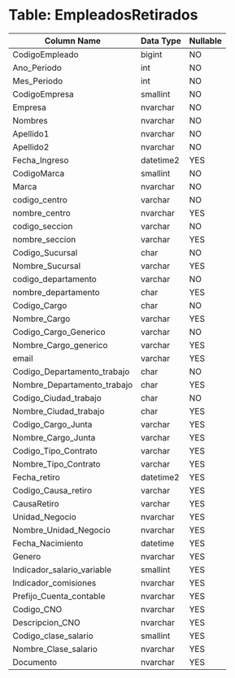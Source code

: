 # Table: EmpleadosRetirados

| Column Name | Data Type | Nullable |
|-------------|-----------|----------|
| CodigoEmpleado | bigint | NO |
| Ano_Periodo | int | NO |
| Mes_Periodo | int | NO |
| CodigoEmpresa | smallint | NO |
| Empresa | nvarchar | NO |
| Nombres | nvarchar | NO |
| Apellido1 | nvarchar | NO |
| Apellido2 | nvarchar | NO |
| Fecha_Ingreso | datetime2 | YES |
| CodigoMarca | smallint | NO |
| Marca | nvarchar | NO |
| codigo_centro | varchar | NO |
| nombre_centro | nvarchar | YES |
| codigo_seccion | varchar | NO |
| nombre_seccion | varchar | YES |
| Codigo_Sucursal | char | NO |
| Nombre_Sucursal | varchar | YES |
| codigo_departamento | varchar | NO |
| nombre_departamento | char | YES |
| Codigo_Cargo | char | NO |
| Nombre_Cargo | varchar | YES |
| Codigo_Cargo_Generico | varchar | NO |
| Nombre_Cargo_generico | varchar | YES |
| email | varchar | YES |
| Codigo_Departamento_trabajo | char | NO |
| Nombre_Departamento_trabajo | char | YES |
| Codigo_Ciudad_trabajo | char | NO |
| Nombre_Ciudad_trabajo | char | YES |
| Codigo_Cargo_Junta | varchar | YES |
| Nombre_Cargo_Junta | varchar | YES |
| Codigo_Tipo_Contrato | varchar | YES |
| Nombre_Tipo_Contrato | varchar | YES |
| Fecha_retiro | datetime2 | YES |
| Codigo_Causa_retiro | varchar | YES |
| CausaRetiro | varchar | YES |
| Unidad_Negocio | nvarchar | YES |
| Nombre_Unidad_Negocio | nvarchar | YES |
| Fecha_Nacimiento | datetime | YES |
| Genero | nvarchar | YES |
| Indicador_salario_variable | smallint | YES |
| Indicador_comisiones | nvarchar | YES |
| Prefijo_Cuenta_contable | nvarchar | YES |
| Codigo_CNO | nvarchar | YES |
| Descripcion_CNO | nvarchar | YES |
| Codigo_clase_salario | smallint | YES |
| Nombre_Clase_salario | nvarchar | YES |
| Documento | nvarchar | YES |
